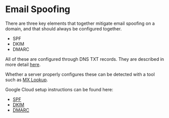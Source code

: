 # Email Spoofing

There are three key elements that together mitigate email spoofing on a
domain, and that should always be configured together.

- SPF
- DKIM
- DMARC

All of these are configured through DNS TXT records. They are described in
more detail [here](https://blog.ironbastion.com.au/email-impersonation-scams-phishing-what-your-staff-can-do/).

Whether a server properly configures these can be detected with a tool such
as [MX Lookup](https://mxtoolbox.com/).

Google Cloud setup instructions can be found here:

- [SPF](https://support.google.com/a/answer/33786)
- [DKIM](https://support.google.com/a/answer/174124)
- [DMARC](https://support.google.com/a/answer/2466563)
